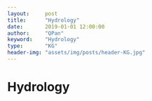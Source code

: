 ```yaml
---
layout:     post
title:      "Hydrology"
date:       2019-01-01 12:00:00
author:     "QPan"
keyword:    "Hydrology"
type:       "KG"
header-img: "assets/img/posts/header-KG.jpg"
---
```


# [](#header-1)Hydrology
